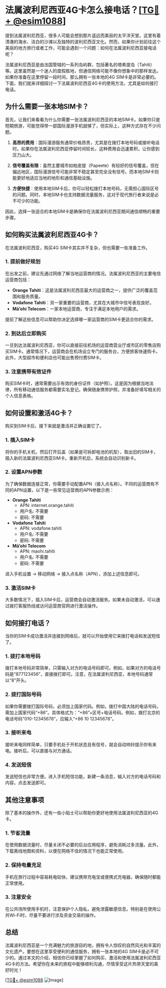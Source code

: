 # 法属波利尼西亚4G卡怎么接电话？[[TG💪+ @esim1088](https://t.me/s/esim1088)]

提到法属波利尼西亚，很多人可能会想到那片遥远而美丽的太平洋天堂。这里有着清澈的海水、洁白的沙滩以及独特的波利尼西亚文化。然而，如果你计划前往这个美丽的地方旅行或者工作，可能会遇到一个问题：如何在法属波利尼西亚接电话呢？

法属波利尼西亚是由法国管辖的一系列岛屿群，包括著名的塔希提岛（Tahiti）等。这里虽然是一个迷人的度假胜地，但通信网络可能不像你想象中的那样发达。如果你准备在这里停留一段时间，那么拥有一张本地的4G SIM卡是非常必要的。下面，我们就来详细探讨一下法属波利尼西亚4G卡的使用方法，尤其是如何接打电话。

## 为什么需要一张本地SIM卡？

首先，让我们来看看为什么你需要一张法属波利尼西亚的本地SIM卡。如果你只是短期旅游，可能觉得带一部国际漫游手机就够了，但实际上，这种方式存在不少问题。

1. **高昂的费用**：国际漫游服务通常价格昂贵，尤其是在拨打本地号码或接听电话时。如果你在法属波利尼西亚停留时间较长，这种费用会迅速累积，让你感到压力山大。
   
2. **信号覆盖有限**：虽然主要城市如帕皮提（Papeete）有较好的信号覆盖，但在偏远地区，国际漫游信号可能非常不稳定甚至完全没有信号。而本地SIM卡则能更好地适应当地的地形和通信基础设施。

3. **方便快捷**：使用本地SIM卡后，你可以轻松拨打本地号码，无需担心国际区号的问题。同时，本地SIM卡也支持数据流量服务，这对于现代旅行者来说是必不可少的功能。

因此，选择一张适合的本地SIM卡是确保你在法属波利尼西亚期间通信顺畅的重要步骤。

## 如何购买法属波利尼西亚4G卡？

在法属波利尼西亚，购买4G SIM卡其实并不复杂，但也需要一些准备工作。

### 1. 提前做好规划

在出发之前，建议先通过网络了解当地运营商的情况。法属波利尼西亚的主要电信运营商包括：

- **Orange Tahiti**：这是法属波利尼西亚最大的运营商之一，提供广泛的覆盖范围和服务质量。
- **Vodafone Tahiti**：另一家重要的运营商，尤其在大城市中信号表现良好。
- **Mā’ohi Telecom**：一家本地运营商，专注于满足本地用户的需求。

提前了解这些信息可以帮助你决定选择哪一家运营商的SIM卡更适合你的需求。

### 2. 到达后立即购买

一旦到达法属波利尼西亚，你可以直接前往机场的运营商营业厅或市区的零售店购买SIM卡。通常情况下，运营商会在机场设立专门的服务台，方便旅客快速购卡。此外，大型超市和便利店也可能出售预付费SIM卡。

### 3. 注意携带有效证件

购买SIM卡时，通常需要出示有效的身份证件（如护照）。这是因为根据当地法律，所有移动通信服务都需要实名登记。确保随身携带护照，并准备好填写相关的个人信息表格。

## 如何设置和激活4G卡？

购买到SIM卡后，接下来就是激活并正确设置它了。

### 1. 插入SIM卡

将你的手机关机，然后打开后盖（如果是可拆卸电池的机型），取出旧的SIM卡，插入新的法属波利尼西亚SIM卡。重新开机后，系统会自动识别新卡。

### 2. 设置APN参数

为了确保数据连接正常，你需要手动配置APN（接入点名称）。不同的运营商有不同的APN设置，以下是一些常见运营商的APN参数示例：

- **Orange Tahiti**
  - APN: internet.orange.tahiti
  - 用户名: 不需要
  - 密码: 不需要
- **Vodafone Tahiti**
  - APN: vodafone.tahiti
  - 用户名: 不需要
  - 密码: 不需要
- **Mā’ohi Telecom**
  - APN: maohi.tahiti
  - 用户名: 不需要
  - 密码: 不需要

进入手机设置 -> 移动网络 -> 接入点名称（APN），添加上述信息即可。

### 3. 激活SIM卡

大多数情况下，插入SIM卡后，运营商会自动激活服务。如果未自动激活，可以通过拨打客服热线或访问运营商官网进行激活操作。

## 如何接打电话？

当你的SIM卡成功激活并连接到网络后，就可以开始使用它来拨打电话和发送短信了。

### 1. 拨打本地号码

拨打本地号码非常简单，只需输入对方的电话号码即可。例如，如果对方的电话号码是“877123456”，直接拨打即可。注意，在法属波利尼西亚，本地号码通常以“8”开头。

### 2. 拨打国际号码

如果你需要拨打国际号码，必须加上国家代码。例如，拨打中国大陆的电话号码，需加上国家代码“+86”。具体格式为：“+86”+区号+电话号码。例如，拨打北京的电话号码“010-12345678”，应输入“+86 10 12345678”。

### 3. 接听来电

接听来电同样简单，只要手机处于开机状态且有信号，就会自动响铃提示你有来电。接听后，可以直接与对方通话。

### 4. 发送短信

发送短信也非常方便。进入手机短信功能，新建一条消息，输入对方的电话号码和内容，点击发送即可。

## 其他注意事项

除了基本的操作外，还有一些小贴士可以帮助你更好地使用法属波利尼西亚的4G卡。

### 1. 节省流量

在使用数据流量时，尽量关闭不必要的后台应用程序，避免消耗过多流量。此外，下载离线地图和资料，以便在网络不佳的情况下也能正常使用。

### 2. 保持电量充足

手机在旅行过程中容易耗电较快，建议携带充电宝或便携式充电器，确保随时都能正常使用。

### 3. 注意安全

在公共场所使用手机时，注意保护个人隐私，避免泄露敏感信息。特别是在使用公共Wi-Fi时，尽量不要进行涉及资金交易的操作。

## 总结

法属波利尼西亚是一个充满魅力的旅游目的地，拥有令人惊叹的自然风光和丰富的文化遗产。要想在这里享受便利的通信服务，拥有一张本地的4G SIM卡是必不可少的。通过本文的介绍，相信你已经掌握了如何购买、激活和使用法属波利尼西亚4G卡的方法。希望你在未来的旅程中能够顺利沟通，尽情享受这片热带天堂的美好时光！

[[TG💪+ @esim1088](https://t.me/s/esim1088) ![Image](https://i.postimg.cc/4NQfJmqS/Snipaste-2025-05-13-00-14-12.png)]